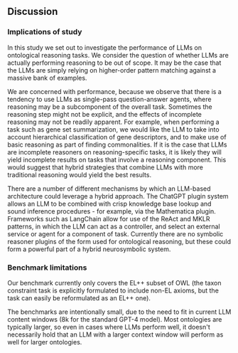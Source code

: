 ## Discussion

### Implications of study

In this study we set out to investigate the performance of LLMs on ontological reasoning tasks.
We consider the question of whether LLMs are actually performing reasoning to be out of scope.
It may be the case that the LLMs are simply relying on higher-order pattern matching against a
massive bank of examples.

We are concerned with performance, because we observe that there is a tendency to use LLMs
as single-pass question-answer agents, where reasoning may be a subcomponent of the overall
task. Sometimes the reasoning step might not be explicit, and the effects of incomplete
reasoning may not be readily apparent. For example, when performing a task such as gene set
summarization, we would like the LLM to take into account hierarchical classification of gene
descriptors, and to make use of basic reasoning as part of finding commonalities.
If it is the case that LLMs are incomplete reasoners on reasoning-specific tasks, it is likely
they will yield incomplete results on tasks that involve a reasoning component.
This would suggest that hybrid strategies that combine LLMs with more traditional reasoning
would yield the best results.

There are a number of different mechanisms by which an LLM-based architecture could leverage
a hybrid approach. The ChatGPT plugin system allows an LLM to be combined with crisp knowledge
base lookup and sound inference procedures - for example, via the Mathematica plugin. Frameworks
such as LangChain allow for use of the ReAct and MKLR patterns, in which the LLM can act as a
controller, and select an external service or agent for a component of task. Currently there
are no symbolic reasoner plugins of the form used for ontological reasoning, but these
could form a powerful part of a hybrid neurosymbolic system.

### Benchmark limitations

Our benchmark currently only covers the EL++ subset of OWL (the taxon constraint task is
explicitly formulated to include non-EL axioms, but the task can easily be reformulated
as an EL++ one).

The benchmarks are intentionally small, due to the need to fit in current LLM content windows
(8k for the standard GPT-4 model). Most ontologies are typically larger, so even in cases
where LLMs perform well, it doesn't necessarily hold that an LLM with a larger context window
will perform as well for larger ontologies.


